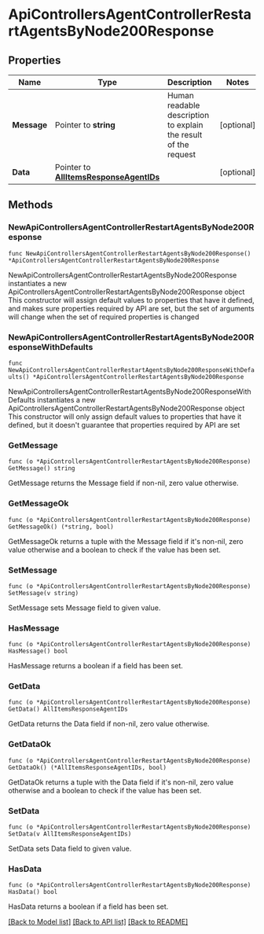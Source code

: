 # ApiControllersAgentControllerRestartAgentsByNode200Response

## Properties

Name | Type | Description | Notes
------------ | ------------- | ------------- | -------------
**Message** | Pointer to **string** | Human readable description to explain the result of the request | [optional] 
**Data** | Pointer to [**AllItemsResponseAgentIDs**](AllItemsResponseAgentIDs.md) |  | [optional] 

## Methods

### NewApiControllersAgentControllerRestartAgentsByNode200Response

`func NewApiControllersAgentControllerRestartAgentsByNode200Response() *ApiControllersAgentControllerRestartAgentsByNode200Response`

NewApiControllersAgentControllerRestartAgentsByNode200Response instantiates a new ApiControllersAgentControllerRestartAgentsByNode200Response object
This constructor will assign default values to properties that have it defined,
and makes sure properties required by API are set, but the set of arguments
will change when the set of required properties is changed

### NewApiControllersAgentControllerRestartAgentsByNode200ResponseWithDefaults

`func NewApiControllersAgentControllerRestartAgentsByNode200ResponseWithDefaults() *ApiControllersAgentControllerRestartAgentsByNode200Response`

NewApiControllersAgentControllerRestartAgentsByNode200ResponseWithDefaults instantiates a new ApiControllersAgentControllerRestartAgentsByNode200Response object
This constructor will only assign default values to properties that have it defined,
but it doesn't guarantee that properties required by API are set

### GetMessage

`func (o *ApiControllersAgentControllerRestartAgentsByNode200Response) GetMessage() string`

GetMessage returns the Message field if non-nil, zero value otherwise.

### GetMessageOk

`func (o *ApiControllersAgentControllerRestartAgentsByNode200Response) GetMessageOk() (*string, bool)`

GetMessageOk returns a tuple with the Message field if it's non-nil, zero value otherwise
and a boolean to check if the value has been set.

### SetMessage

`func (o *ApiControllersAgentControllerRestartAgentsByNode200Response) SetMessage(v string)`

SetMessage sets Message field to given value.

### HasMessage

`func (o *ApiControllersAgentControllerRestartAgentsByNode200Response) HasMessage() bool`

HasMessage returns a boolean if a field has been set.

### GetData

`func (o *ApiControllersAgentControllerRestartAgentsByNode200Response) GetData() AllItemsResponseAgentIDs`

GetData returns the Data field if non-nil, zero value otherwise.

### GetDataOk

`func (o *ApiControllersAgentControllerRestartAgentsByNode200Response) GetDataOk() (*AllItemsResponseAgentIDs, bool)`

GetDataOk returns a tuple with the Data field if it's non-nil, zero value otherwise
and a boolean to check if the value has been set.

### SetData

`func (o *ApiControllersAgentControllerRestartAgentsByNode200Response) SetData(v AllItemsResponseAgentIDs)`

SetData sets Data field to given value.

### HasData

`func (o *ApiControllersAgentControllerRestartAgentsByNode200Response) HasData() bool`

HasData returns a boolean if a field has been set.


[[Back to Model list]](../README.md#documentation-for-models) [[Back to API list]](../README.md#documentation-for-api-endpoints) [[Back to README]](../README.md)


